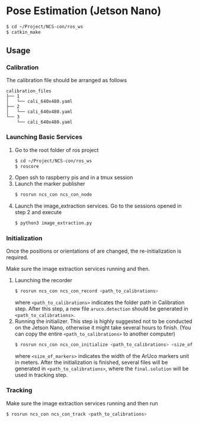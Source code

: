 # Pose Estimation (Jetson Nano)

```bash
$ cd ~/Project/NCS-con/ros_ws
$ catkin_make 
```

## Usage

### Calibration
The calibration file should be arranged as follows
```
calibration_files
├── 1
│   └── cali_640x480.yaml
├── 2
│   └── cali_640x480.yaml
└── 3
    └── cali_640x480.yaml
```

### Launching Basic Services
1. Go to the root folder of ros project
    ```bash
    $ cd ~/Project/NCS-con/ros_ws
    $ roscore
    ```
2. Open ssh to raspberry pis and in a tmux session
3. Launch the marker publisher
    ```bash
    $ rosrun ncs_con ncs_con_node 
    ```
4. Launch the image_extraction services. Go to the sessions opened in step 2 and execute
    ```bash
    $ python3 image_extraction.py
    ```

### Initialization 
Once the positions or orientations of are changed, the re-initialization is required.

Make sure the image extraction services running and then.
1. Launching the recorder
    ```bash
    $ rosrun ncs_con ncs_con_record <path_to_calibrations>
    ```
    where `<path_to_calibrations>` indicates the folder path in Calibration step. 
    After this step, a new file `aruco.detection` should be generated in `<path_to_calibrations>`.
2. Running the initializer. This step is highly suggested not to be conducted on the Jetson Nano, otherwise it might take several hours to finish. (You can copy the entire `<path_to_calibrations>` to another computer)
    ```bash
    $ rosrun ncs_con ncs_con_initialize <path_to_calibrations> <size_of_markers>
    ```
    where `<size_of_markers>` indicates the width of the ArUco markers unit in meters.
    After the initialization is finished, several files will be generated in `<path_to_calibrations>`, where the `final.solution` will be used in tracking step.

### Tracking
Make sure the image extraction services running and then run
```bash
$ rosrun ncs_con ncs_con_track <path_to_calibrations>
```